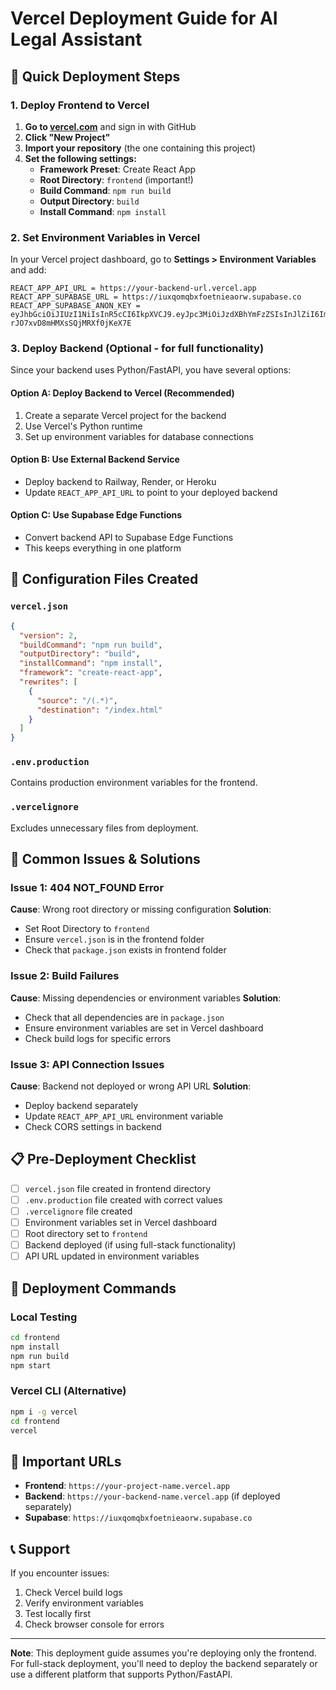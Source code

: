 # Vercel Deployment Guide for AI Legal Assistant

## 🚀 Quick Deployment Steps

### 1. **Deploy Frontend to Vercel**

1. **Go to [vercel.com](https://vercel.com)** and sign in with GitHub
2. **Click "New Project"**
3. **Import your repository** (the one containing this project)
4. **Set the following settings:**
   - **Framework Preset**: Create React App
   - **Root Directory**: `frontend` (important!)
   - **Build Command**: `npm run build`
   - **Output Directory**: `build`
   - **Install Command**: `npm install`

### 2. **Set Environment Variables in Vercel**

In your Vercel project dashboard, go to **Settings > Environment Variables** and add:

```
REACT_APP_API_URL = https://your-backend-url.vercel.app
REACT_APP_SUPABASE_URL = https://iuxqomqbxfoetnieaorw.supabase.co
REACT_APP_SUPABASE_ANON_KEY = eyJhbGciOiJIUzI1NiIsInR5cCI6IkpXVCJ9.eyJpc3MiOiJzdXBhYmFzZSIsInJlZiI6Iml1eHFvbXFieGZvZXRuaWVhb3J3Iiwicm9sZSI6ImFub24iLCJpYXQiOjE3NTgzMTcwNTksImV4cCI6MjA3Mzg5MzA1OX0.srnZNdTn781Ay7F-rJO7xvD8mHMXsSQjMRXf0jKeX7E
```

### 3. **Deploy Backend (Optional - for full functionality)**

Since your backend uses Python/FastAPI, you have several options:

#### Option A: Deploy Backend to Vercel (Recommended)
1. Create a separate Vercel project for the backend
2. Use Vercel's Python runtime
3. Set up environment variables for database connections

#### Option B: Use External Backend Service
- Deploy backend to Railway, Render, or Heroku
- Update `REACT_APP_API_URL` to point to your deployed backend

#### Option C: Use Supabase Edge Functions
- Convert backend API to Supabase Edge Functions
- This keeps everything in one platform

## 🔧 Configuration Files Created

### `vercel.json`
```json
{
  "version": 2,
  "buildCommand": "npm run build",
  "outputDirectory": "build",
  "installCommand": "npm install",
  "framework": "create-react-app",
  "rewrites": [
    {
      "source": "/(.*)",
      "destination": "/index.html"
    }
  ]
}
```

### `.env.production`
Contains production environment variables for the frontend.

### `.vercelignore`
Excludes unnecessary files from deployment.

## 🐛 Common Issues & Solutions

### Issue 1: 404 NOT_FOUND Error
**Cause**: Wrong root directory or missing configuration
**Solution**: 
- Set Root Directory to `frontend`
- Ensure `vercel.json` is in the frontend folder
- Check that `package.json` exists in frontend folder

### Issue 2: Build Failures
**Cause**: Missing dependencies or environment variables
**Solution**:
- Check that all dependencies are in `package.json`
- Ensure environment variables are set in Vercel dashboard
- Check build logs for specific errors

### Issue 3: API Connection Issues
**Cause**: Backend not deployed or wrong API URL
**Solution**:
- Deploy backend separately
- Update `REACT_APP_API_URL` environment variable
- Check CORS settings in backend

## 📋 Pre-Deployment Checklist

- [ ] `vercel.json` file created in frontend directory
- [ ] `.env.production` file created with correct values
- [ ] `.vercelignore` file created
- [ ] Environment variables set in Vercel dashboard
- [ ] Root directory set to `frontend`
- [ ] Backend deployed (if using full-stack functionality)
- [ ] API URL updated in environment variables

## 🎯 Deployment Commands

### Local Testing
```bash
cd frontend
npm install
npm run build
npm start
```

### Vercel CLI (Alternative)
```bash
npm i -g vercel
cd frontend
vercel
```

## 🔗 Important URLs

- **Frontend**: `https://your-project-name.vercel.app`
- **Backend**: `https://your-backend-name.vercel.app` (if deployed separately)
- **Supabase**: `https://iuxqomqbxfoetnieaorw.supabase.co`

## 📞 Support

If you encounter issues:
1. Check Vercel build logs
2. Verify environment variables
3. Test locally first
4. Check browser console for errors

---

**Note**: This deployment guide assumes you're deploying only the frontend. For full-stack deployment, you'll need to deploy the backend separately or use a different platform that supports Python/FastAPI.
